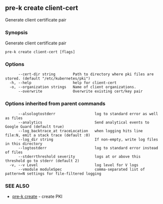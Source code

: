 ## pre-k create client-cert

Generate client certificate pair

### Synopsis

Generate client certificate pair

```
pre-k create client-cert [flags]
```

### Options

```
      --cert-dir string        Path to directory where pki files are stored. (default "/etc/kubernetes/pki")
  -h, --help                   help for client-cert
  -o, --organization strings   Name of client organizations.
      --overwrite              Overwrite existing cert/key pair
```

### Options inherited from parent commands

```
      --alsologtostderr                  log to standard error as well as files
      --analytics                        Send analytical events to Google Guard (default true)
      --log_backtrace_at traceLocation   when logging hits line file:N, emit a stack trace (default :0)
      --log_dir string                   If non-empty, write log files in this directory
      --logtostderr                      log to standard error instead of files
      --stderrthreshold severity         logs at or above this threshold go to stderr (default 2)
  -v, --v Level                          log level for V logs
      --vmodule moduleSpec               comma-separated list of pattern=N settings for file-filtered logging
```

### SEE ALSO

* [pre-k create](pre-k_create.md)	 - create PKI

